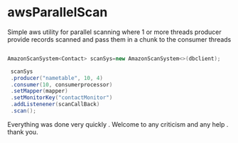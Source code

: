 # awsParallelScan
Simple aws utility for parallel scanning where
1 or more threads producer provide records  scanned
and pass them in a chunk to the consumer threads 

```java

AmazonScanSystem<Contact> scanSys=new AmazonScanSystem<>(dbclient);

 scanSys
 .producer("nametable", 10, 4)
 .consumer(10, consumerprocessor)
 .setMapper(mapper)
 .setMonitorKey("contactMonitor")
 .addListenener(scanCallBack)
 .scan();

```

Everything was done very quickly .
Welcome to any criticism and any help .
thank you.